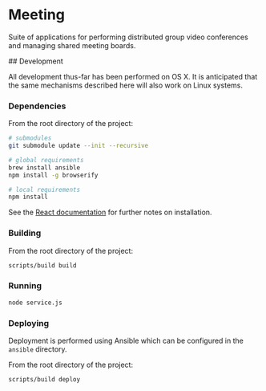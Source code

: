 # Meeting

Suite of applications for performing distributed group video conferences and managing shared meeting boards.

## Development

All development thus-far has been performed on OS X. It is anticipated that the same mechanisms described here will also work on Linux systems.

### Dependencies

From the root directory of the project:

```bash
# submodules
git submodule update --init --recursive

# global requirements
brew install ansible
npm install -g browserify

# local requirements
npm install
```

See the [React documentation](http://facebook.github.io/react/docs/getting-started.html#using-react-from-npm) for further notes on installation.

### Building

From the root directory of the project:

```bash
scripts/build build
```

### Running

```bash
node service.js
```

### Deploying

Deployment is performed using Ansible which can be configured in the `ansible` directory.

From the root directory of the project:

```bash
scripts/build deploy
```
